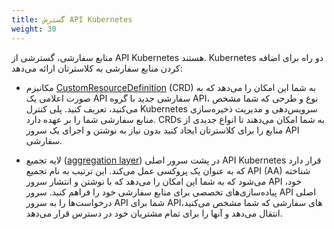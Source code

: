 ```yaml
---
title: گسترش API Kubernetes
weight: 30
---
```


منابع سفارشی، گسترشی از API Kubernetes هستند. Kubernetes دو راه برای اضافه کردن منابع سفارشی به کلاسترتان ارائه می‌دهد:

- مکانیزم [CustomResourceDefinition](/docs/concepts/extend-kubernetes/api-extension/custom-resources/)
  (CRD) به شما این امکان را می‌دهد که به صورت اعلامی یک API سفارشی جدید با گروه API، نوع و طرحی که شما مشخص می‌کنید، تعریف کنید.
  پلی کنترل Kubernetes سرویس‌دهی و مدیریت ذخیره‌سازی منابع سفارشی شما را بر عهده دارد.
  CRDs به شما امکان می‌دهند تا انواع جدیدی از منابع را برای کلاسترتان ایجاد کنید بدون نیاز به نوشتن و اجرای یک سرور API سفارشی.

- لایه تجمیع ([aggregation layer](/docs/concepts/extend-kubernetes/api-extension/apiserver-aggregation/))
  در پشت سرور اصلی API Kubernetes قرار دارد که به عنوان یک پروکسی عمل می‌کند.
  این ترتیب به نام تجمیع API (AA) شناخته می‌شود که به شما این امکان را می‌دهد که با نوشتن و
  انتشار سرور API خود، پیاده‌سازی‌های تخصصی برای منابع سفارشی خود را فراهم کنید.
  سرور API اصلی درخواست‌ها را به سرور API شما برای API‌های سفارشی که شما مشخص می‌کنید، انتقال می‌دهد
  و آنها را برای تمام مشتریان خود در دسترس قرار می‌دهد.
